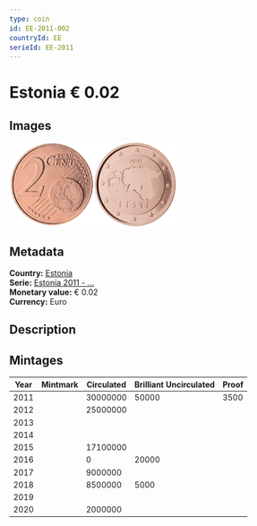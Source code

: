 ```yaml
---
type: coin
id: EE-2011-002
countryId: EE
serieId: EE-2011
---
```


# Estonia € 0.02

## Images

<img src="../../../Images/common-2007-002.png" height="150" alt="Front image"><img src="Images/estonia-2011-002.png" height="150" alt="Back image">

## Metadata

**Country:** [Estonia](../index.md)\
**Serie:** [Estonia 2011 - ...](index.md)\
**Monetary value:** € 0.02\
**Currency:** Euro

## Description


## Mintages

| Year | Mintmark | Circulated | Brilliant Uncirculated | Proof |
| ---- | -------- | ---------- | ---------------------- | ----- |
| 2011 |  | 30000000| 50000 | 3500 |
| 2012 |  | 25000000|  |  |
| 2013 |  | |  |  |
| 2014 |  | |  |  |
| 2015 |  | 17100000|  |  |
| 2016 |  | 0| 20000 |  |
| 2017 |  | 9000000|  |  |
| 2018 |  | 8500000| 5000 |  |
| 2019 |  | |  |  |
| 2020 |  | 2000000|  |  |
